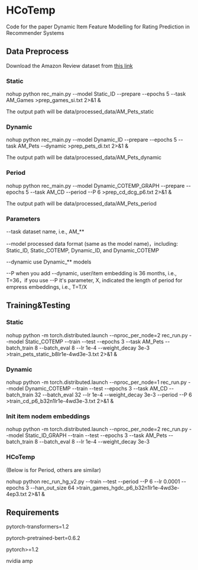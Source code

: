 # HCoTemp
Code for the paper Dynamic Item Feature Modelling for Rating Prediction in Recommender Systems

## Data Preprocess
Download the Amazon Review dataset from [this link](https://nijianmo.github.io/amazon/)
### Static
nohup python rec_main.py --model Static_ID --prepare --epochs 5 --task AM_Games >prep_games_si.txt 2>&1 &

The output path will be data/processed_data/AM_Pets_static
### Dynamic
nohup python rec_main.py --model Dynamic_ID --prepare --epochs 5 --task AM_Pets --dynamic >prep_pets_di.txt 2>&1 &

The output path will be data/processed_data/AM_Pets_dynamic
### Period
nohup python rec_main.py --model Dynamic_COTEMP_GRAPH --prepare --epochs 5 --task AM_CD --period --P 6 >prep_cd_dcg_p6.txt 2>&1 &

The output path will be data/processed_data/AM_Pets_period

### Parameters
--task dataset name, i.e., AM_**

--model processed data format (same as the model name)，including: Static_ID, Static_COTEMP, Dynamic_ID, and Dynamic_COTEMP

--dynamic use Dynamic_** models

--P when you add --dynamic, user/item embedding is 36 months, i.e., T=36，if you use --P it's parameter, X, indicated the length of period for empress embeddings, i.e., T=T/X

## Training&Testing
### Static
nohup python -m torch.distributed.launch --nproc_per_node=2 rec_run.py --model Static_COTEMP --train --test --epochs 3 --task AM_Pets --batch_train 8 --batch_eval 8 --lr 1e-4 --weight_decay 3e-3 >train_pets_static_b8lr1e-4wd3e-3.txt 2>&1 &

### Dynamic
nohup python -m torch.distributed.launch --nproc_per_node=1 rec_run.py --model Dynamic_COTEMP --train --test --epochs 3 --task AM_CD --batch_train 32 --batch_eval 32 --lr 1e-4 --weight_decay 3e-3 --period --P 6 >train_cd_p6_b32n1lr1e-4wd3e-3.txt 2>&1 &

### Init item nodem embeddings
nohup python -m torch.distributed.launch --nproc_per_node=2 rec_run.py --model Static_ID_GRAPH --train --test --epochs 3 --task AM_Pets --batch_train 8 --batch_eval 8 --lr 1e-4 --weight_decay 3e-3

### HCoTemp
(Below is for Period, others are similar)

nohup python rec_run_hg_v2.py --train --test --period --P 6 --lr 0.0001 --epochs 3 --han_out_size 64 >train_games_hgdc_p6_b32n1lr1e-4wd3e-4ep3.txt 2>&1 &

## Requirements
pytorch-transformers=1.2

pytorch-pretrained-bert=0.6.2

pytorch>=1.2

nvidia amp
